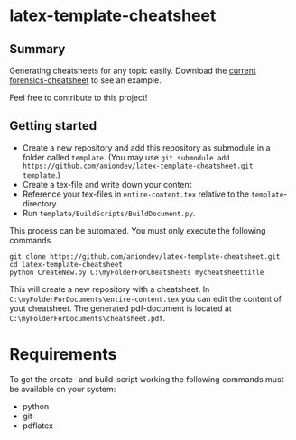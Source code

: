 # latex-template-cheatsheet

## Summary

Generating cheatsheets for any topic easily. Download the <a href="https://github.com/aniondev/cheatsheet-forensics/raw/master/cheatsheet.pdf" target="_blank">current forensics-cheatsheet</a> to see an example.

Feel free to contribute to this project!

## Getting started

* Create a new repository and add this repository as submodule in a folder called `template`. (You may use `git submodule add https://github.com/aniondev/latex-template-cheatsheet.git template`.)
* Create a tex-file and write down your content
* Reference your tex-files in `entire-content.tex` relative to the `template`-directory.
* Run `template/BuildScripts/BuildDocument.py`.

This process can be automated. You must only execute the following commands

```
git clone https://github.com/aniondev/latex-template-cheatsheet.git
cd latex-template-cheatsheet
python CreateNew.py C:\myFolderForCheatsheets mycheatsheettitle
```

This will create a new repository with a cheatsheet. In `C:\myFolderForDocuments\entire-content.tex` you can edit the content of yout cheatsheet. The generated pdf-document is located at `C:\myFolderForDocuments\cheatsheet.pdf`.

# Requirements

To get the create- and build-script working the following commands must be available on your system:
* python
* git
* pdflatex
